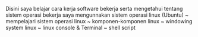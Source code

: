 Disini saya belajar cara kerja software bekerja serta mengetahui tentang sistem operasi bekerja 
saya mengunnakan sistem operasi linux (Ubuntu)
 ~ mempelajari sistem operasi linux
 ~ komponen-komponen linux
 ~ windowing system linux 
 ~ linux console & Terminal
 ~ shell script

